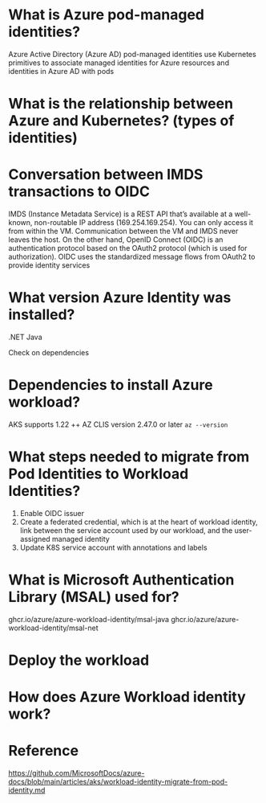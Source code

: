 # What is Azure pod-managed identities?

Azure Active Directory (Azure AD) pod-managed identities use Kubernetes primitives to associate managed identities for Azure resources and identities in Azure AD with pods


# What is the relationship between Azure and Kubernetes? (types of identities)

# Conversation between IMDS transactions to OIDC
IMDS (Instance Metadata Service) is a REST API that’s available at a well-known, non-routable IP address (169.254.169.254). You can only access it from within the VM. Communication between the VM and IMDS never leaves the host. On the other hand, OpenID Connect (OIDC) is an authentication protocol based on the OAuth2 protocol (which is used for authorization). OIDC uses the standardized message flows from OAuth2 to provide identity services


# What version Azure Identity was installed?
.NET
Java

Check on dependencies


# Dependencies to install Azure workload?
AKS supports 1.22 ++
AZ CLIS version 2.47.0 or later
`az --version`

# What steps needed to migrate from Pod Identities to Workload Identities?
1. Enable OIDC issuer
2. Create a federated credential, which is at the heart of workload identity, link between the service account used by our workload, and the user-assigned managed identity
3. Update K8S service account with annotations and labels


# What is Microsoft Authentication Library (MSAL) used for?
ghcr.io/azure/azure-workload-identity/msal-java	
ghcr.io/azure/azure-workload-identity/msal-net	




# Deploy the workload 
# How does Azure Workload identity work?




# Reference

https://github.com/MicrosoftDocs/azure-docs/blob/main/articles/aks/workload-identity-migrate-from-pod-identity.md
